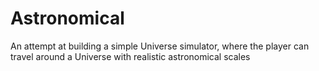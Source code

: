 # Astronomical
An attempt at building a simple Universe simulator, where the player can travel around a Universe with realistic astronomical scales
